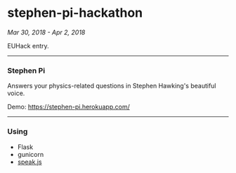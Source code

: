 # stephen-pi-hackathon
*Mar 30, 2018 - Apr 2, 2018*

EUHack entry.

---

### Stephen Pi

Answers your physics-related questions in Stephen Hawking's beautiful voice.

Demo: https://stephen-pi.herokuapp.com/

---

### Using
* Flask
* gunicorn
* [speak.js](https://github.com/mattytemple/speak-js)
